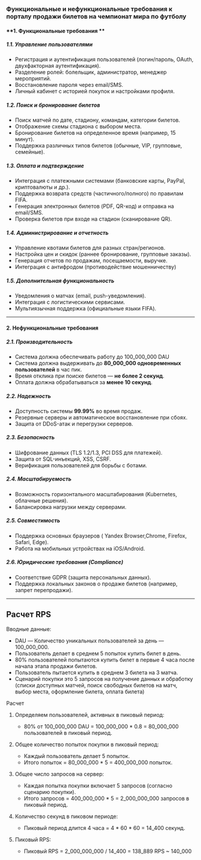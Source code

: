 ### **Функциональные и нефункциональные требования к порталу продажи билетов на чемпионат мира по футболу**

#### **1. Функциональные требования **

##### **1.1. Управление пользователями**

- Регистрация и аутентификация пользователей (логин/пароль, OAuth, двухфакторная аутентификация).
- Разделение ролей: болельщик, администратор, менеджер мероприятий.
- Восстановление пароля через email/SMS.
- Личный кабинет с историей покупок и настройками профиля.

##### **1.2. Поиск и бронирование билетов**

- Поиск матчей по дате, стадиону, командам, категории билетов.
- Отображение схемы стадиона с выбором места.
- Бронирование билетов на определенное время (например, 15 минут).
- Поддержка различных типов билетов (обычные, VIP, групповые, семейные).

##### **1.3. Оплата и подтверждение**

- Интеграция с платежными системами (банковские карты, PayPal, криптовалюты и др.).
- Поддержка возврата средств (частичного/полного) по правилам FIFA.
- Генерация электронных билетов (PDF, QR-код) и отправка на email/SMS.
- Проверка билетов при входе на стадион (сканирование QR).

##### **1.4. Администрирование и отчетность**

- Управление квотами билетов для разных стран/регионов.
- Настройка цен и скидок (раннее бронирование, групповые заказы).
- Генерация отчетов по продажам, посещаемости, выручке.
- Интеграция с антифродом (противодействие мошенничеству)

##### **1.5. Дополнительная функциональность**

- Уведомления о матчах (email, push-уведомления).
- Интеграция с логистическими сервисами.
- Мультиязычная поддержка (официальные языки FIFA).

---  

#### **2. Нефункциональные требования**

##### **2.1. Производительность**

- Система должна обеспечивать работу до 100_000_000 DAU
- Система должна выдерживать до **80_000_000 одновременных пользователей** в час пик.
- Время отклика при поиске билетов — **не более 2 секунд**.
- Оплата должна обрабатываться за **менее 10 секунд**.

##### **2.2. Надежность**

- Доступность системы **99.99%** во время продаж.
- Резервные серверы и автоматическое восстановление при сбоях.
- Защита от DDoS-атак и перегрузки серверов.

##### **2.3. Безопасность**

- Шифрование данных (TLS 1.2/1.3, PCI DSS для платежей).
- Защита от SQL-инъекций, XSS, CSRF.
- Верификация пользователей для борьбы с ботами.

##### **2.4. Масштабируемость**
- Возможность горизонтального масштабирования (Kubernetes, облачные решения).
- Балансировка нагрузки между серверами.

##### **2.5. Совместимость**

- Поддержка основных браузеров ( Yandex Browser,Chrome, Firefox, Safari, Edge).
- Работа на мобильных устройствах на iOS/Android.

##### **2.6. Юридические требования (Compliance)**

- Соответствие GDPR (защита персональных данных).
- Поддержка локальных законов о продаже билетов (например, запрет перепродажи).

---

## Расчет RPS

Вводные данные:

* DAU — Количество уникальных пользователей за день — 100_000_000.
* Пользователь делает в среднем 5 попыток купить билет в день.
* 80% пользователей попытаются купить билет в первые 4 часа после начала этапа продажи билетов.
* Пользователь пытается купить в среднем 3 билета на 3 матча.
* Сценарий покупки это 5 запросов на получение данных и обработку (списки доступных матчей, поиск свободных билетов на
  матч, выбор места, оформление билета, оплата билета)

Расчет
1. Определяем пользователей, активных в пиковый период:
    - 80% от 100_000_000 DAU = 100_000_000 * 0.8 = 80_000_000 пользователей в пиковый период.

2. Общее количество попыток покупки в пиковый период:
    - Каждый пользователь делает 5 попыток.
    - Итого попыток = 80_000_000 * 5 = 400_000_000 попыток.

3. Общее число запросов на сервер:
    - Каждая попытка покупки включает 5 запросов (согласно сценарию покупки).
    - Итого запросов = 400_000_000 * 5 = 2_000_000_000 запросов в пиковый период.

4. Количество секунд в пиковом периоде:
    - Пиковый период длится 4 часа = 4 * 60 * 60 = 14_400 секунд.

5. Пиковый RPS:
    - Пиковый RPS = 2_000_000_000 / 14_400  =  138_889 RPS ~ 140_000

